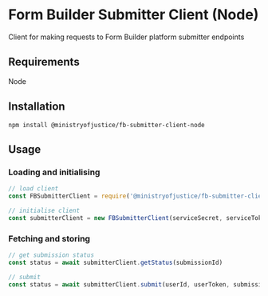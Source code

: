 # Form Builder Submitter Client (Node)

Client for making requests to Form Builder platform submitter endpoints

## Requirements

Node

## Installation

`npm install @ministryofjustice/fb-submitter-client-node`

## Usage

### Loading and initialising

```js
// load client
const FBSubmitterClient = require('@ministryofjustice/fb-submitter-client-node')

// initialise client
const submitterClient = new FBSubmitterClient(serviceSecret, serviceToken, submitterUrl, serviceSlug)
```

### Fetching and storing

```js
// get submission status
const status = await submitterClient.getStatus(submissionId)

// submit 
const status = await submitterClient.submit(userId, userToken, submissions)
```

